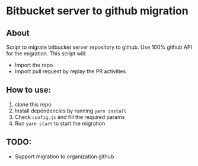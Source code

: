 # Bitbucket server to github migration


## About

Script to migrate bitbucket server repository to github.
Use 100% github API for the migration.
This script will:
* Import the repo
* Import pull request by replay the PR activities

## How to use:
1. clone this repo
2. Install dependencies by running `yarn install`
3. Check `config.js` and fill the required params
4. Run `yarn start` to start the migration


## TODO:

* Support migration to organization github


